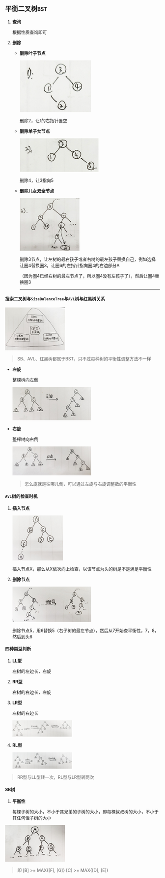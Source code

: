 ## 平衡二叉树`BST`

1. **查询**

   根据性质查询即可

2. **删除**

   * **删除叶子节点**

     <img src="./img/bst1.jpg" alt="bst1" style="zoom:25%;" />

     删除2，让1的右指针置空

   * **删除单子女节点**

     <img src="./img/bst2.jpg" alt="bst2" style="zoom:25%;" />

     删除4，让3指向5

   * **删除儿女双全节点**

     <img src="./img/bst3.jpg" alt="bst3" style="zoom:19%;" />

     删除3节点，让左树的最右孩子或者右树的最左孩子替换自己，例如选择让圈4替换圈3，让圈6的左指针指向圈4的右边部分A

     （因为圈4已经右树的最左节点了，所以圈4没有左孩子了），然后让圈4替换圈3

     ----------

     

#### 搜索二叉树与`SizeBalanceTree`与`AVL`树与红黑树关系

<img src="./img/bst4.jpg" alt="bst4" style="zoom:19%;" />

> SB、AVL、红黑树都属于BST，只不过每种树的平衡性调整方法不一样

* **左旋**

  整棵树向左倒

  <img src="./img/左旋.jpg" alt="左旋" style="zoom:25%;" />

* **右旋**

  整棵树向右倒

  <img src="./img/右旋.jpg" alt="右旋" style="zoom:25%;" />

  > 怎么旋就是往哪儿倒，可以通过左旋与右旋调整数的平衡性

#### `AVL`树的检查时机

1. **插入节点**

   <img src="./img/avl1.jpg" alt="avl1" style="zoom:16%;" />

   插入节点X，那么从X依次向上检查，以该节点为头的树是不是满足平衡性

2. **删除节点**

   <img src="./img/avl2.jpg" alt="avl2" style="zoom:25%;" />

   删除节点5，用6替换5（右子树的最左节点），然后从7开始查平衡性，7，8，然后到头6

#### 四种类型判断

1. **LL型**

   左树的左边长，右旋

2. **RR型**

   右树的右边长，左旋

3. **LR型**

   左树的右边长

   <img src="./img/LR.jpg" alt="LR" style="zoom:19%;" />

6. **RL型**

   <img src="./img/RL.jpg" alt="RL" style="zoom:19%;" />

> RR型与LL型转一次，RL型与LR型转两次

#### SB树

1. **平衡性**

   每棵子树的大小，不小于其兄弟的子树的大小，即每棵叔叔树的大小，不小于其任何侄子树的大小

<img src="./img/sb1.jpg" alt="sb1" style="zoom:19%;" />

> 即 [B] >= MAX{[F], [G]} [C] >= MAX{[D], [E]}